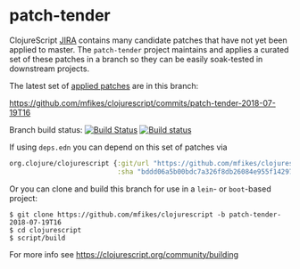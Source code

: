 # patch-tender
ClojureScript [JIRA](https://dev.clojure.org/jira/browse/CLJS) contains many candidate patches that have not yet been applied to master.
The `patch-tender` project maintains and applies a curated set of these patches in a branch so they can be easily soak-tested in downstream projects.

The latest set of [applied patches](https://github.com/clojure/clojurescript/compare/master...mfikes:patch-tender-2018-07-19T16) are in this branch:

   https://github.com/mfikes/clojurescript/commits/patch-tender-2018-07-19T16 

Branch build status: [![Build Status](https://travis-ci.org/mfikes/clojurescript.svg?branch=patch-tender-2018-07-19T16)](https://travis-ci.org/mfikes/clojurescript) [![Build status](https://ci.appveyor.com/api/projects/status/oggs1yydb8c2t6pa/branch/patch-tender-2018-07-19T16?svg=true)](https://ci.appveyor.com/project/mfikes/clojurescript/branch/patch-tender-2018-07-19T16)

If using `deps.edn` you can depend on this set of patches via
```clojure
org.clojure/clojurescript {:git/url "https://github.com/mfikes/clojurescript"
                           :sha "bddd06a5b00bdc7a326f8db26084e955f1429701"} 
```

Or you can clone and build this branch for use in a `lein`- or `boot`-based project:

```
$ git clone https://github.com/mfikes/clojurescript -b patch-tender-2018-07-19T16
$ cd clojurescript
$ script/build
```
For more info see https://clojurescript.org/community/building